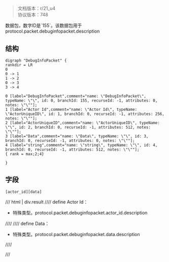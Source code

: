 # <!-- md:samp DebugInfoPacket -->

> 文档版本：r/21_u4<br/>协议版本：748

<!-- md:samp DebugInfoPacket -->数据包，数字ID是`155`。该数据包用于protocol.packet.debuginfopacket.description

## 结构

```viz
digraph "DebugInfoPacket" {
rankdir = LR
0
0 -> 1
1 -> 2
0 -> 3
3 -> 4

0 [label="DebugInfoPacket",comment="name: \"DebugInfoPacket\", typeName: \"\", id: 0, branchId: 155, recurseId: -1, attributes: 0, notes: \"\""];
1 [label="Actor Id",comment="name: \"Actor Id\", typeName: \"ActorUniqueID\", id: 1, branchId: 0, recurseId: -1, attributes: 256, notes: \"\""];
2 [label="ActorUniqueID",comment="name: \"ActorUniqueID\", typeName: \"\", id: 2, branchId: 0, recurseId: -1, attributes: 512, notes: \"\""];
3 [label="Data",comment="name: \"Data\", typeName: \"\", id: 3, branchId: 0, recurseId: -1, attributes: 0, notes: \"\""];
4 [label="string",comment="name: \"string\", typeName: \"\", id: 4, branchId: 0, recurseId: -1, attributes: 512, notes: \"\""];
{ rank = max;2;4}

}

```

## 字段

```title='DebugInfoPacket'
[actor_id][data]
```

/// html | div.result
//// define
Actor Id：[<!-- md:samp ActorUniqueID -->](../types/actoruniqueid.md)

- 特殊类型。protocol.packet.debuginfopacket.actor_id.description


////
//// define
Data：[<!-- md:samp string -->](../types/string.md)

- 特殊类型。protocol.packet.debuginfopacket.data.description


////

///


